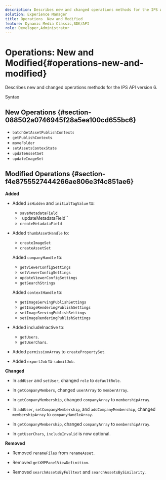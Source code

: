 ```yaml
---
description: Describes new and changed operations methods for the IPS API version 6.
solution: Experience Manager
title: Operations  New and Modified
feature: Dynamic Media Classic,SDK/API
role: Developer,Administrator
---
```


# Operations: New and Modified{#operations-new-and-modified}

Describes new and changed operations methods for the IPS API version 6.

 Syntax 

## New Operations {#section-088502a0746945f28a5ea100cd655bc6}

* `batchGetAssetPublishContexts` 
* `getPublishContexts` 
* `moveFolder` 
* `setAssetsContexState` 
* `updateAssetSet` 
* `updateImageSet`

## Modified Operations {#section-f4e8755527444266ae806e3f4c851ae6}

**Added**

* Added `isHidden` and `initialTagValue` to:

  * `saveMetadataField`
  * ` `updateMetadataField``
  * `createMetadataField`

* Added `thumbAssetHandle` to:

  * `createImageSet`
  * `createAssetSet`

  Added `companyHandle` to:

  * `getViewerConfigSettings`
  * `setViewerConfigSettings`
  * `updateViewerConfigSettings`
  * `getSearchStrings`

  Added `contextHandle` to:

  * `getImageServingPublishSettings`
  * `getImageRenderingPublishSettings`
  * `setImageServingPublishSettings`
  * `setImageRenderingPublishSettings`

* Added includeInactive to:

  * `getUsers`. 
  * `getUserChars`.

* Added `permissionArray` to `createPropertySet`. 

* Added `exportJob` to `submitJob`.

**Changed**

* In `addUser` and `setUser`, changed `role` to `defaultRole`. 

* In `getCompanyMembers`, changed `userArray` to `memberArray`. 

* In `getCompanyMembership`, changed `companyArray` to `membershipArray`. 

* In `addUser`, `setCompanyMembership`, and `addCompanyMembership`, changed `membershipArray` to `companyHandleArray`. 

* In `getCompanyMembership`, changed `companyArray` to `membershipArray`. 

* In `getUserChars`, `includeInvalid` is now optional.

**Removed**

* Removed `renameFiles` from `renameAsset`. 

* Removed `getXMPPanelViewDefinition`. 
* Removed `searchAssetsByFulltext` and `searchAssetsBySimilarity`.

